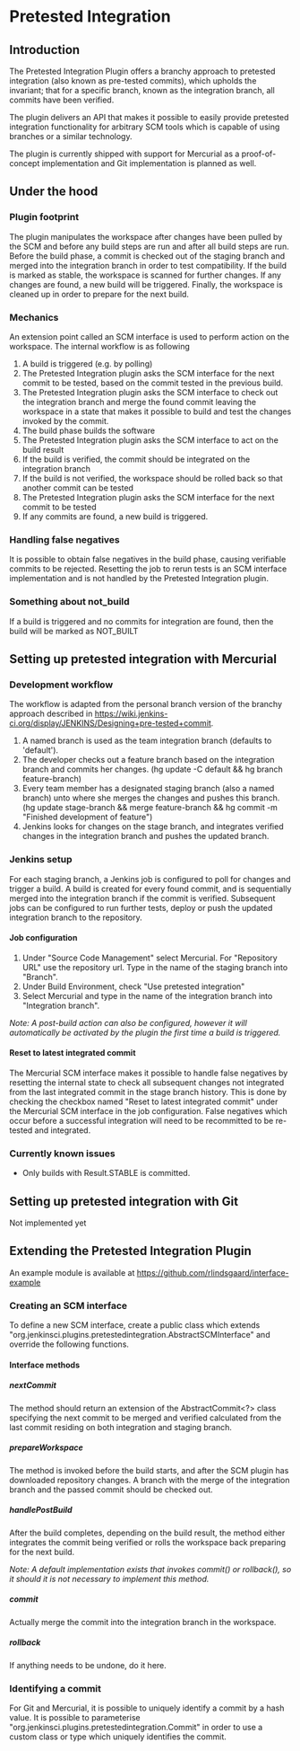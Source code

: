 # Pretested Integration 
## Introduction
The Pretested Integration Plugin offers a branchy approach to pretested integration (also known as pre-tested commits), which upholds the invariant; that for a specific branch, known as the integration branch, all commits have been verified.

The plugin delivers an API that makes it possible to easily provide pretested integration functionality for arbitrary SCM tools which is capable of using branches or a similar technology.

The plugin is currently shipped with support for Mercurial as a proof-of-concept implementation and Git implementation is planned as well.

## Under the hood
### Plugin footprint
The plugin manipulates the workspace after changes have been pulled by the SCM and before any build steps are run and after all build steps are run.
Before the build phase, a commit is checked out of the staging branch and merged into the integration branch in order to test compatibility. If the build is marked as stable, the workspace is scanned for further changes. If any changes are found, a new build will be triggered.
Finally, the workspace is cleaned up in order to prepare for the next build.

### Mechanics
An extension point called an SCM interface is used to perform action on the workspace. The internal workflow is as following

1. A build is triggered (e.g. by polling)
2. The Pretested Integration plugin asks the SCM interface for the next commit to be tested, based on the commit tested in the previous build.
3. The Pretested Integration plugin asks the SCM interface to check out the integration branch and merge the found commit leaving the workspace in a state that makes it possible to build and test the changes invoked by the commit.
4. The build phase builds the software
5. The Pretested Integration plugin asks the SCM interface to act on the build result
6. If the build is verified, the commit should be integrated on the integration branch
7. If the build is not verified, the workspace should be rolled back so that another commit can be tested
8. The Pretested Integration plugin asks the SCM interface for the next commit to be tested
9. If any commits are found, a new build is triggered.

### Handling false negatives
It is possible to obtain false negatives in the build phase, causing verifiable commits to be rejected. Resetting the job to rerun tests is an SCM interface implementation and is not handled by the Pretested Integration plugin.

### Something about not_build
If a build is triggered and no commits for integration are found, then the build will be marked as NOT_BUILT

## Setting up pretested integration with Mercurial
### Development workflow
The workflow is adapted from the personal branch version of the branchy approach described in https://wiki.jenkins-ci.org/display/JENKINS/Designing+pre-tested+commit.

1. A named branch is used as the team integration branch (defaults to 'default'). 
2. The developer checks out a feature branch based on the integration branch and commits her changes. (hg update -C default && hg branch feature-branch)
3. Every team member has a designated staging branch (also a named branch) unto where she merges the changes and pushes this branch. (hg update stage-branch && merge feature-branch && hg commit -m "Finished development of feature")
4. Jenkins looks for changes on the stage branch, and integrates verified changes in the integration branch and pushes the updated branch.

### Jenkins setup
For each staging branch, a Jenkins job is configured to poll for changes and trigger a build. A build is created for every found commit, and is sequentially merged into the integration branch if the commit is verified. 
Subsequent jobs can be configured to run further tests, deploy or push the updated integration branch to the repository.

#### Job configuration
1. Under "Source Code Management" select Mercurial. For "Repository URL" use the repository url. Type in the name of the staging branch into "Branch".
2. Under Build Environment, check "Use pretested integration"
3. Select Mercurial and type in the name of the integration branch into "Integration branch".

_Note: A post-build action can also be configured, however it will automatically be activated by the plugin the first time a build is triggered._

#### Reset to latest integrated commit
The Mercurial SCM interface makes it possible to handle false negatives by resetting the internal state to check all subsequent changes not integrated from the last integrated commit in the stage branch history.
This is done by checking the checkbox named "Reset to latest integrated commit" under the Mercurial SCM interface in the job configuration.
False negatives which occur before a successful integration will need to be recommitted to be re-tested and integrated. 

### Currently known issues
- Only builds with Result.STABLE is committed.

## Setting up pretested integration with Git
Not implemented yet

## Extending the Pretested Integration Plugin
An example module is available at https://github.com/rlindsgaard/interface-example

### Creating an SCM interface
To define a new SCM interface, create a public class which extends "org.jenkinsci.plugins.pretestedintegration.AbstractSCMInterface" and override the following functions. 

#### Interface methods
##### nextCommit
The method should return an extension of the AbstractCommit<?> class specifying the next commit to be merged and verified calculated from the last commit residing on both integration and staging branch.

##### prepareWorkspace
The method is invoked before the build starts, and after the SCM plugin has downloaded repository changes. 
A branch with the merge of the integration branch and the passed commit should be checked out.

##### handlePostBuild
After the build completes, depending on the build result, the method either integrates the commit being verified or rolls the workspace back preparing for the next build.

_Note: A default implementation exists that invokes commit() or rollback(), so it should it is not necessary to implement this method._

##### commit
Actually merge the commit into the integration branch in the workspace.

##### rollback
If anything needs to be undone, do it here.

### Identifying a commit
For Git and Mercurial, it is possible to uniquely identify a commit by a hash value. It is possible to parameterise "org.jenkinsci.plugins.pretestedintegration.Commit" in order to use a custom class or type which uniquely identifies the commit.